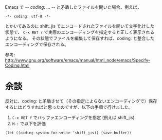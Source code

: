 
Emacs で -*- coding: ... -*- と矛盾したファイルを開いた場合、例えば、

```
-*- coding: utf-8 -*-
```

とかいてあるのに shift_jis でエンコードされたファイルを開いて文字化けした状態で、 `C-x RET r` で実際のエンコーディングを指定すると正しく表示されるようになる。
その状態でファイルを編集して保存すれば、coding: と整合したエンコーディングで保存される。

参考: http://www.gnu.org/software/emacs/manual/html_node/emacs/Specify-Coding.html

# 余談

反対に、coding: と矛盾させて（その指定によらないエンコーディングで）保存するにはどうすればと思ったのですが、以下の手順で行けました。

1. `C-x RET f` でバッファエンコーディングを指定 (例えば shift_jis)
2. `M-:` で以下を評価

```
(let ((coding-system-for-write 'shift_jis)) (save-buffer))
```
